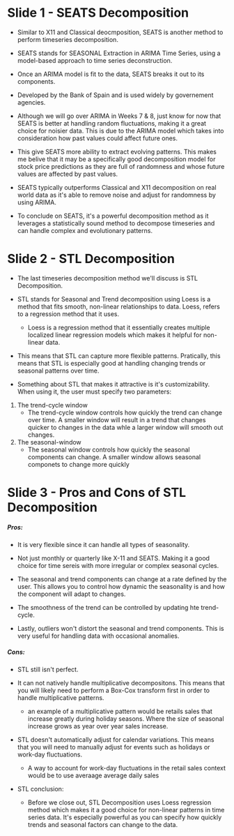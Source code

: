 # Slide 1 - SEATS Decomposition

- Similar to X11 and Classical deocmposition, SEATS is another method to perform timeseries decomposition.

- SEATS stands for SEASONAL Extraction in ARIMA Time Series, using a model-based approach to time series deconstruction.

- Once an ARIMA model is fit to the data, SEATS breaks it out to its components.

- Developed by the Bank of Spain and is used widely by governement agencies.

- Although we will go over ARIMA in Weeks 7 & 8, just know for now that SEATS is better at handling random fluctuations, making it a great choice for noisier data. This is due to the ARIMA model which takes into consideration how past values could affect future ones.

- This give SEATS more ability to extract evolving patterns. This makes me belive that it may be a specifically good decomposition model for stock price predictions as they are full of randomness and whose future values are affected by past values.

- SEATS typically outperforms Classical and X11 decomposition on real world data as it's able to remove noise and adjust for randomness by using ARIMA.

- To conclude on SEATS, it's a powerful decomposition method as it leverages a statistically sound method to decompose timeseries and can handle complex and evolutionary patterns.

# Slide 2 - STL Decomposition

- The last timeseries decomposition method we'll discuss is STL Decomposition.

- STL stands for Seasonal and Trend decomposition using Loess is a method that fits smooth, non-linear relationships to data. Loess, refers to a regression method that it uses.

    - Loess is a regression method that it essentially creates multiple localized linear regression models which makes it helpful for non-linear data.

- This means that STL can capture more flexible patterns. Pratically, this means that STL is especially good at handling changing trends or seasonal patterns over time.

- Something about STL that makes it attractive is it's customizability. When using it, the user must specify two parameters:
1. The trend-cycle window
    - The trend-cycle window controls how quickly the trend can change over time. A smaller window will result in a trend that changes quicker to changes in the data whle a larger window will smooth out changes.
2. The seasonal-window
    - The seasonal window controls how quickly the seasonal components can change. A smaller window allows seasonal componets to change more quickly


# Slide 3 - Pros and Cons of STL Decomposition

##### Pros:

- It is very flexible since it can handle all types of seasonality.
- Not just monthly or quarterly like X-11 and SEATS. Making it a good choice for time sereis with more irregular or complex seasonal cycles.

- The seasonal and trend components can change at a rate defined by the user. This allows you to control how dynamic the seasonality is and how the component will adapt to changes.

- The smoothness of the trend can be controlled by updating hte trend-cycle.

- Lastly, outliers won't distort the seasonal and trend components. This is very useful for handling data with occasional anomalies.

##### Cons:

- STL still isn't perfect.

- It can not natively handle multiplicative decompositons. This means that you will likely need to perform a Box-Cox transform first in order to handle multiplicative patterns.
    - an example of a multiplicative pattern would be retails sales that increase greatly during holiday seasons. Where the size of seasonal increase grows as year over year sales increase.

- STL doesn't automatically adjust for calendar variations. This means that you will need to manually adjust for events such as holidays or work-day fluctuations.
    - A way to account for work-day fluctuations in the retail sales context would be to use averaage average daily sales 

- STL conclusion:
    -   Before we close out, STL Decomposition uses Loess regression method which makes it a good choice for non-linear patterns in time series data. It's especially powerful as you can specify how quickly trends and seasonal factors can change to the data.